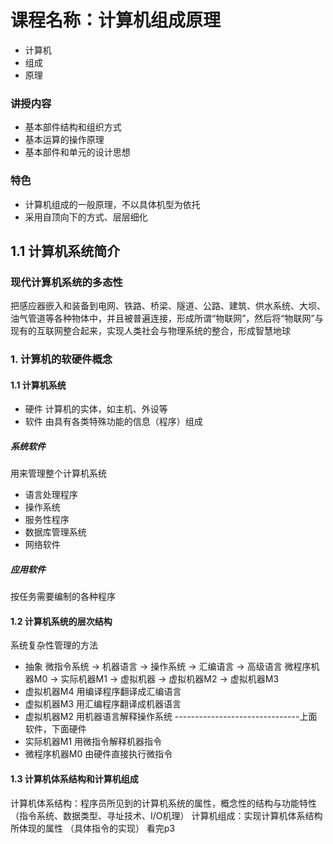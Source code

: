 # 课程名称：计算机组成原理
- 计算机
- 组成
- 原理
### 讲授内容
- 基本部件结构和组织方式
- 基本运算的操作原理
- 基本部件和单元的设计思想
### 特色
- 计算机组成的一般原理，不以具体机型为依托
- 采用自顶向下的方式、层层细化
## 1.1 计算机系统简介
### 现代计算机系统的多态性
把感应器嵌入和装备到电网、铁路、桥梁、隧道、公路、建筑、供水系统、大坝、油气管道等各种物体中，并且被普遍连接，形成所谓“物联网”，然后将“物联网”与现有的互联网整合起来，实现人类社会与物理系统的整合，形成智慧地球
### 1. 计算机的软硬件概念
#### 1.1 计算机系统
- 硬件 计算机的实体，如主机、外设等
- 软件 由具有各类特殊功能的信息（程序）组成
##### 系统软件
用来管理整个计算机系统
- 语言处理程序
- 操作系统
- 服务性程序
- 数据库管理系统
- 网络软件
##### 应用软件
按任务需要编制的各种程序
#### 1.2 计算机系统的层次结构
系统复杂性管理的方法
- 抽象
微指令系统 -> 机器语言 -> 操作系统 -> 汇编语言 -> 高级语言
微程序机器M0 -> 实际机器M1 -> 虚拟机器 -> 虚拟机器M2 -> 虚拟机器M3
- 虚拟机器M4 用编译程序翻译成汇编语言
- 虚拟机器M3 用汇编程序翻译成机器语言
- 虚拟机器M2 用机器语言解释操作系统
-------------------------------上面软件，下面硬件
- 实际机器M1 用微指令解释机器指令
- 微程序机器M0 由硬件直接执行微指令
#### 1.3 计算机体系结构和计算机组成
计算机体系结构：程序员所见到的计算机系统的属性，概念性的结构与功能特性
（指令系统、数据类型、寻址技术、I/O机理）
计算机组成：实现计算机体系结构所体现的属性
（具体指令的实现）
看完p3
